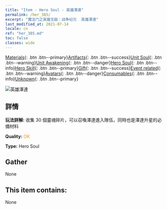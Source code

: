 ```yaml
---
title: "Item - Hero Soul - 英雄澤達"
permalink: /her_385/
excerpt: "魔法门之英雄无敌：战争纪元  英雄澤達"
last_modified_at: 2021-07-14
locale: cn
ref: "her_385.md"
toc: false
classes: wide
---
```

 [Materials](/ItemsCN/){: .btn .btn--primary}[Artifacts](/ItemsCN/Artifacts/){: .btn .btn--success}[Unit Soul](/ItemsCN/UnitSoul/){: .btn .btn--warning}[Unit Awakening](/ItemsCN/UnitAwakening/){: .btn .btn--danger}[Hero Soul](/ItemsCN/HeroSoul/){: .btn .btn--info}[Hero Skill](/ItemsCN/HeroSkill/){: .btn .btn--primary}[Gift](/ItemsCN/Gift/){: .btn .btn--success}[Event related](/ItemsCN/Events/){: .btn .btn--warning}[Avatars](/ItemsCN/Avatars/){: .btn .btn--danger}[Consumables](/ItemsCN/Consumables/){: .btn .btn--info}[Unknown](/ItemsCN/Unknown/){: .btn .btn--primary}

 ![英雄澤達](/images/h/h_Zydar.jpg)

## 詳情
 **玩法詳解:** 收集 30 個靈魂碎片，可以召喚澤達進入隊伍，同時也是澤達升星的必備材料

 **Quality:** <span style="color: #FF8C00">OK</span>

 **Type:** Hero Soul

## Gather

  None

## This item contains:

  None

